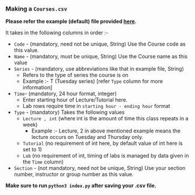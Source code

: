 ### Making a ```Courses.csv```

**Please refer the example (default) file provided [here](https://github.com/priyansh71/6x9-Generator/blob/main/src/Components/static/Courses.csv).** 


It takes in the following columns in order :-
-  `Code` - (mandatory, need not be unique, String) Use the Course code as this value.
-  `Name` - (mandatory, must be unique, String) Use the Course name as this value
-  `Series` - (mandatory, use abbreviations like that in example file, String) 
    - Refers to the type of series the course is on
    - Example :- T (Tuesday series) [refer `Type` column for more information]
-  `Time`- (mandatory, 24 hour format, integer) 
     - Enter starting hour of Lecture/Tutorial here.
     - Lab rows require time in `starting hour - ending hour` format
- `Type` - (mandatory) Takes the following values
    -  `Lecture , int` (where int is the amount of time this class repeats in a week)
       - Example :- Lecture, 2 in above mentioned example means the lecture occurs on Tuesday and Thursday only.
    -  `Tutorial` (no requirement of int here, by default value of int here is set to 1)
    -  `Lab` (no requirement of int, timing of labs is managed by data given in the `Time` column)
- `Section` - (not mandatory, need not be unique, String) Use your section number, instructor or group number as this value.


**Make sure to run `python3 index.py` after saving your .csv file.**
